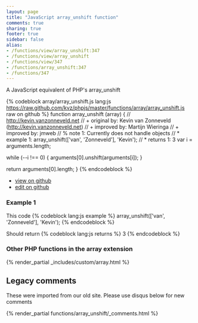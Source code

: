 ```yaml
---
layout: page
title: "JavaScript array_unshift function"
comments: true
sharing: true
footer: true
sidebar: false
alias:
- /functions/view/array_unshift:347
- /functions/view/array_unshift
- /functions/view/347
- /functions/array_unshift:347
- /functions/347
---
```

<!-- Generated by Rakefile:build -->
A JavaScript equivalent of PHP's array_unshift

{% codeblock array/array_unshift.js lang:js https://raw.github.com/kvz/phpjs/master/functions/array/array_unshift.js raw on github %}
function array_unshift (array) {
  // http://kevin.vanzonneveld.net
  // +   original by: Kevin van Zonneveld (http://kevin.vanzonneveld.net)
  // +   improved by: Martijn Wieringa
  // +   improved by: jmweb
  // %        note 1: Currently does not handle objects
  // *     example 1: array_unshift(['van', 'Zonneveld'], 'Kevin');
  // *     returns 1: 3
  var i = arguments.length;

  while (--i !== 0) {
    arguments[0].unshift(arguments[i]);
  }

  return arguments[0].length;
}
{% endcodeblock %}

 - [view on github](https://github.com/kvz/phpjs/blob/master/functions/array/array_unshift.js)
 - [edit on github](https://github.com/kvz/phpjs/edit/master/functions/array/array_unshift.js)

### Example 1
This code
{% codeblock lang:js example %}
array_unshift(['van', 'Zonneveld'], 'Kevin');
{% endcodeblock %}

Should return
{% codeblock lang:js returns %}
3
{% endcodeblock %}


### Other PHP functions in the array extension
{% render_partial _includes/custom/array.html %}
## Legacy comments
These were imported from our old site. Please use disqus below for new comments
<div style="overflow-y: scroll; max-height: 500px;">
{% render_partial functions/array_unshift/_comments.html %}
</div>
